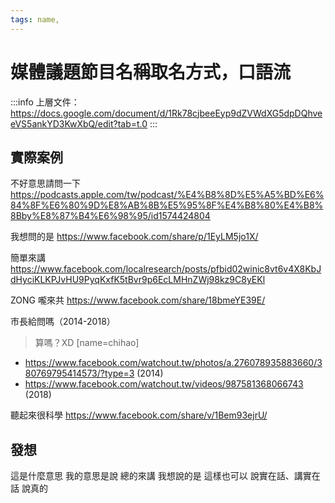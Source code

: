 ```yaml
---
tags: name,
---
```


# 媒體議題節目名稱取名方式，口語流

:::info
上層文件：https://docs.google.com/document/d/1Rk78cjbeeEyp9dZVWdXG5dpDQhveeVS5ankYD3KwXbQ/edit?tab=t.0
:::

## 實際案例

不好意思請問一下
https://podcasts.apple.com/tw/podcast/%E4%B8%8D%E5%A5%BD%E6%84%8F%E6%80%9D%E8%AB%8B%E5%95%8F%E4%B8%80%E4%B8%8Bby%E8%87%B4%E6%98%95/id1574424804

我想問的是
https://www.facebook.com/share/p/1EyLM5jo1X/

簡單來講
https://www.facebook.com/localresearch/posts/pfbid02winic8vt6v4X8KbJdHyciKLKPJvHU9PyqKxfK5tBvr9p6EcLMHnZWj98kz9C8yEKl

ZONG 嚨來共
https://www.facebook.com/share/18bmeYE39E/

市長給問嗎（2014-2018）
> 算嗎？XD [name=chihao]
- https://www.facebook.com/watchout.tw/photos/a.276078935883660/380769795414573/?type=3 (2014)
- https://www.facebook.com/watchout.tw/videos/987581368066743 (2018)

聽起來很科學
https://www.facebook.com/share/v/1Bem93ejrU/


## 發想

這是什麼意思
我的意思是說
總的來講
我想說的是
這樣也可以
說實在話、講實在話
說真的


